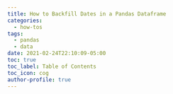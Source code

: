 ```yaml
---
title: How to Backfill Dates in a Pandas Dataframe
categories:
  - how-tos
tags:
  - pandas
  - data
date: 2021-02-24T22:10:09-05:00
toc: true
toc_label: Table of Contents
toc_icon: cog
author-profile: true
---
```

